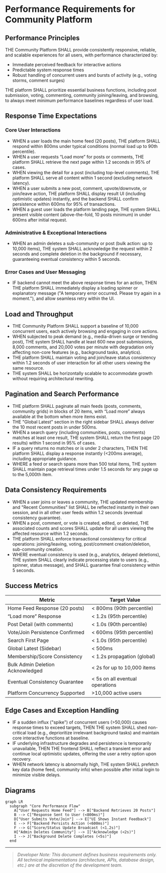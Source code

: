 # Performance Requirements for Community Platform

## Performance Principles
THE Community Platform SHALL provide consistently responsive, reliable, and scalable experiences for all users, with performance characterized by:
- Immediate perceived feedback for interactive actions
- Predictable system response times
- Robust handling of concurrent users and bursts of activity (e.g., voting storms, comment surges)

THE platform SHALL prioritize essential business functions, including post submission, voting, commenting, community joining/leaving, and browsing, to always meet minimum performance baselines regardless of user load.

## Response Time Expectations

### Core User Interactions
- WHEN a user loads the main home feed (20 posts), THE platform SHALL respond within 800ms under typical conditions (normal load up to 90th percentile).
- WHEN a user requests “Load more” for posts or comments, THE platform SHALL retrieve the next page within 1.2 seconds in 95% of cases.
- WHEN viewing the detail for a post (including top-level comments), THE platform SHALL serve all content within 1 second (excluding network latency).
- WHEN a user submits a new post, comment, upvote/downvote, or join/leave action, THE platform SHALL display result UI (including optimistic updates) instantly, and the backend SHALL confirm persistence within 600ms for 95% of transactions.
- WHEN a guest user loads the platform landing page, THE system SHALL present visible content (above-the-fold, 10 posts minimum) in under 600ms after initial request.

### Administrative & Exceptional Interactions
- WHEN an admin deletes a sub-community or post (bulk action: up to 10,000 items), THE system SHALL acknowledge the request within 2 seconds and complete deletion in the background if necessary, guaranteeing eventual consistency within 5 seconds.

### Error Cases and User Messaging
- IF backend cannot meet the above response times for an action, THEN THE platform SHALL immediately display a loading spinner or explanatory message ("A temporary error occurred. Please try again in a moment."), and allow seamless retry within the UI.

## Load and Throughput

- THE Community Platform SHALL support a baseline of 10,000 concurrent users, each actively browsing and engaging in core actions.
- WHEN subjected to peak demand (e.g., media-driven surge or trending post), THE system SHALL handle at least 600 new post submissions, 8,000 comments, and 20,000 votes per minute with degradation only affecting non-core features (e.g., background tasks, analytics).
- THE platform SHALL maintain voting and join/leave status consistency within 1.2 seconds of user interaction for all other users viewing the same resource.
- THE system SHALL be horizontally scalable to accommodate growth without requiring architectural rewriting.

## Pagination and Search Performance

- THE platform SHALL paginate all main feeds (posts, comments, community grids) in blocks of 20 items, with “Load more” always available at the bottom when more items exist.
- THE "Global Latest" section in the right sidebar SHALL always deliver the 10 most recent posts in under 500ms.
- WHEN a search query (including communities, posts, comments) matches at least one result, THE system SHALL return the first page (20 results) within 1 second in 95% of cases.
- IF a query returns no matches or is under 2 characters, THEN THE platform SHALL display a response instantly (<200ms average), including appropriate guidance.
- WHERE a feed or search spans more than 500 total items, THE system SHALL maintain page retrieval times under 1.5 seconds for any page up to the 5,000th item.

## Data Consistency Requirements

- WHEN a user joins or leaves a community, THE updated membership and "Recent Communities" list SHALL be reflected instantly in their own session, and in all other user feeds within 1.2 seconds (eventual consistency guarantee).
- WHEN a post, comment, or vote is created, edited, or deleted, THE associated counts and scores SHALL update for all users viewing the affected resource within 1.2 seconds.
- THE platform SHALL enforce transactional consistency for critical operations: joining/leaving, voting, post/comment creation/deletion, sub-community creation.
- WHERE eventual consistency is used (e.g., analytics, delayed deletions), THE system SHALL clearly indicate processing state to users (e.g., spinner, status message), and SHALL guarantee final consistency within 5 seconds.

## Success Metrics

| Metric                           | Target Value                          |
|----------------------------------|---------------------------------------|
| Home Feed Response (20 posts)    | < 800ms (90th percentile)             |
| “Load more” Response             | < 1.2s (95th percentile)              |
| Post Detail (with comments)      | < 1.0s (90th percentile)              |
| Vote/Join Persistence Confirmed  | < 600ms (95th percentile)             |
| Search First Page                | < 1.0s (95th percentile)              |
| Global Latest (Sidebar)          | < 500ms                               |
| Membership/Score Consistency     | < 1.2s propagation (global)           |
| Bulk Admin Deletion Acknowledged | < 2s for up to 10,000 items           |
| Eventual Consistency Guarantee   | < 5s on all eventual operations       |
| Platform Concurrency Supported   | >10,000 active users                  |

## Edge Cases and Exception Handling

- IF a sudden influx ("spike") of concurrent users (>50,000) causes response times to exceed targets, THEN THE system SHALL shed non-critical load (e.g., deprioritize irrelevant background tasks) and maintain core interactive functions at baseline.
- IF underlying infrastructure degrades and persistence is temporarily unavailable, THEN THE frontend SHALL reflect a transient error and continue local optimistic updates, offering the user a retry option upon recovery.
- WHEN network latency is abnormally high, THE system SHALL prefetch key data (home feed, community info) when possible after initial login to minimize visible delays.

## Diagrams

```mermaid
graph LR
  subgraph "Core Performance Flow"
    A["User Requests Home Feed"] --> B["Backend Retrieves 20 Posts"]
    B --> C["Response Sent to User (<800ms)"]
    D["User Submits Vote/Join"] --> E["UI Shows Instant Feedback"]
    E --> F["Backend Persists Action (<600ms)"]
    F --> G["Score/Status Update Broadcast (<1.2s)"]
    H["Admin Deletes Community"] --> I["Acknowledge (<2s)"]
    I --> J["Background Delete Completes (<5s)"]
  end
```

---

> *Developer Note: This document defines business requirements only. All technical implementations (architecture, APIs, database design, etc.) are at the discretion of the development team.*